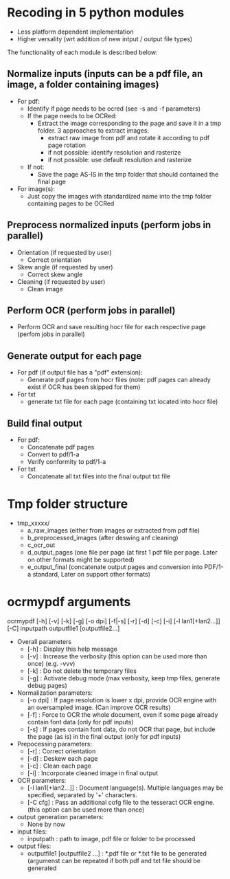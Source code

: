 Recoding in 5 python modules
==================

- Less platform dependent implementation
- Higher versality (wrt addition of new intput / output file types)

The functionality of each module is described below:

Normalize inputs (inputs can be a pdf file, an image, a folder containing images)
----------------

- For pdf:
  - Identify if page needs to be ocred (see -s and -f parameters)
  - If the page needs to be OCRed:
    - Extract the image corresponding to the page and save it in a tmp folder. 3 approaches to extract images:
      - extract raw image from pdf and rotate it according to pdf page rotation
      - if not possible: identify resolution and rasterize
      - if not possible: use default resolution and rasterize
  - If not:
    - Save the page AS-IS in the tmp folder that should contained the final page
- For image(s):
  - Just copy the images with standardized name into the tmp folder containing pages to be OCRed

Preprocess normalized inputs (perform jobs in parallel)
----------------------------

- Orientation (if requested by user)
  - Correct orientation
- Skew angle (if requested by user)
  - Correct skew angle
- Cleaning (if requested by user)
  - Clean image

Perform OCR (perform jobs in parallel)
-----------

- Perform OCR and save resulting hocr file for each respective page (perfom jobs in parallel)

Generate output for each page
-----------------------------

- For pdf (if output file has a "pdf" extension):
  - Generate pdf pages from hocr files (note: pdf pages can already exist if OCR has been skipped for them)
- For txt
  - generate txt file for each page (containing txt located into hocr file)

Build final output
------------------

- For pdf:
  - Concatenate pdf pages
  - Convert to pdf/1-a
  - Verify conformity to pdf/1-a
- For txt
  - Concatenate all txt files into the final output txt file



Tmp folder structure
=========================

- tmp_xxxxx/
  - a_raw_images (either from images or extracted from pdf file)
  - b_preprocessed_images (after deswing anf cleaning)
  - c_ocr_out
  - d_output_pages (one file per page (at first 1 pdf file per page. Later on other formats might be supported)
  - e_output_final (concatenate output pages and conversion into PDF/1-a standard, Later on support other formats)

ocrmypdf arguments
==================

ocrmypdf [-h] [-v] [-k] [-g] [-o dpi] [-f|-s] [-r] [-d] [-c] [-i] [-l lan1[+lan2...]] [-C] inputpath outputfile1 [outputfile2...]

- Overall parameters
  - [-h] : Display this help message
  - [-v] : Increase the verbosity (this option can be used more than once) (e.g. -vvv)
  - [-k] : Do not delete the temporary files
  - [-g] : Activate debug mode (max verbosity, keep tmp files, generate debug pages)
- Normalization parameters:
  - [-o dpi] : If page resolution is lower x dpi, provide OCR engine with an oversampled image. (Can improve OCR results)
  - [-f] : Force to OCR the whole document, even if some page already contain font data (only for pdf inputs)
  - [-s] : If pages contain font data, do not OCR that page, but include the page (as is) in the final output (only for pdf inputs)
- Prepocessing parameters:
  - [-r] : Correct orientation
  - [-d] : Deskew each page
  - [-c] : Clean each page
  - [-i] : Incorporate cleaned image in final output
- OCR parameters:
  - [-l lan1[+lan2...]] : Document language(s). Multiple languages may be specified, separated by '+' characters.
  - [-C cfg] : Pass an additional cofg file to the tesseract OCR engine. (this option can be used more than once)
- output generation parameters:
  - None by now
- input files:
  - inputpath : path to image, pdf file or folder to be processed
- output files:
  - outputfile1 [outputfile2 ...] : *.pdf file or *.txt file to be generated (argumenst can be repeated if both pdf and txt file should be generated 
